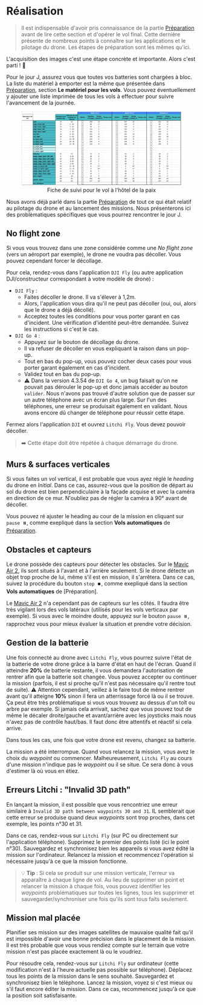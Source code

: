 # Réalisation

> Il est indispensable d'avoir pris connaissance de la partie [Préparation](preparation.md) avant de lire cette section et d'opérer le vol final.
> Cette dernière présente de nombreux points à connaître sur les applications et le pilotage du drone. Les étapes de préparation sont les mêmes qu'ici.

L'acquisition des images c'est une étape concrète et importante. Alors c'est parti ! 💪

Pour le jour J, assurez vous que toutes vos batteries sont chargées à bloc. La liste du matériel à emporter est la même que présentée dans [Préparation](preparation.md), section **Le matériel pour les vols**. Vous pouvez éventuellement y ajouter une liste imprimée de tous les vols à effectuer pour suivre l'avancement de la journée.

<figure align="center">
    <img src="../../images/guide/vol/realisation/suivi.jpg" | width="600" />
    <figcaption>Fiche de suivi pour le vol à l'hôtel de la paix</figcaption>
</figure>

Nous avons déjà parlé dans la partie [Préparation](preparation.md) de tout ce qui était relatif au pilotage du drone et au lancement des missions. Nous présenterons ici des problèmatiques spécifiques que vous pourrez rencontrer le jour J.

## No flight zone

Si vous vous trouvez dans une zone considérée comme une *No flight zone* (vers un aéroport par exemple), le drone ne voudra pas décoller. Vous pouvez cependant forcer le décollage.

Pour cela, rendez-vous dans l'application `DJI Fly` (ou autre application DJI/constructeur correspondant à votre modèle de drone) :
- `DJI Fly` : 
    - Faites décoller le drone. Il va s'élever à 1,2m.
    - Alors, l'application vous dira qu'il ne peut pas décoller (oui, oui, alors que le drone a déjà décollé).
    - Acceptez toutes les conditions pour vous porter garant en cas d'incident. Une vérification d'identité peut-être demandée. Suivez les instructions si c'est le cas.
- `DJI Go 4` :
    - Appuyez sur le bouton de décollage du drone.
    - Il va refuser de décoller en vous expliquant la raison dans un pop-up.
    - Tout en bas du pop-up, vous pouvez cocher deux cases pour vous porter garant également en cas d'incident.
    - Validez tout en bas du pop-up.
    - ⚠️ Dans la version 4.3.54 de `DJI Go 4`, un bug faisait qu'on ne pouvait pas dérouler le pop-up et donc jamais accéder au bouton `valider`. Nous n'avons pas trouvé d'autre solution que de passer sur un autre téléphone avec un écran plus large. Sur l'un des téléphones, une erreur se produisait également en validant. Nous avons encore dû changer de téléphone pour réussir cette étape.

Fermez alors l'application `DJI` et ouvrez `Litchi Fly`. Vous devez pouvoir décoller.

> ➡️ Cette étape doit être répétée à chaque démarrage du drone.

## Murs & surfaces verticales

Si vous faites un vol vertical, il est probable que vous ayez réglé le *heading* du drone en *Initial*. Dans ce cas, assurez-vous que la position de départ au sol du drone est bien perpendiculaire à la façade acquise et avec la caméra en direction de ce mur. N'oubliez pas de régler la caméra à 90° avant de décoller.

Vous pouvez ré ajuster le heading au cour de la mission en cliquant sur `pause ⏸️`, comme exepliqué dans la section **Vols automatiques** de [Préparation](preparation.md).

## Obstacles et capteurs

Le drone possède des capteurs pour détecter les obstacles. Sur le [Mavic Air 2](https://www.dji.com/mavic-air-2/specs), ils sont situés à l'avant et à l'arrière seulement. Si le drone détecte un objet trop proche de lui, même s'il est en mission, il s'arrêtera. Dans ce cas, suivez la procédure du bouton `stop ⏹️`, comme exepliqué dans la section **Vols automatiques** de [Préparation].

Le [Mavic Air 2](https://www.dji.com/mavic-air-2/specs) n'a cependant pas de capteurs sur les côtés. Il faudra être très vigilant lors des vols latéraux (utilisés pour les vols verticaux par exemple). Si vous avec le moindre doute, appuyez sur le bouton `pause ⏸️`, rapprochez vous pour mieux évaluer la situation et prendre votre décision. 

## Gestion de la batterie

Une fois connecté au drone avec `Litchi Fly`, vous pourrez suivre l'état de la batterie de votre drone grâce à la barre d'état en haut de l'écran. Quand il atteindre **20%** de batterie restante, il vous demandera l'autorisation de rentrer afin que la batterie soit changée. Vous pouvez accepter ou continuer la mission (parfois, il est si proche qu'il n'est pas nécessaire qu'il rentre tout de suite). ⚠️ Attention cependant, veillez à le faire tout de même rentrer avant qu'il atteigne **10%** sinon il fera un atterrissage forcé là ou il se trouve. Ça peut être très problématique si vous vous trouvez au dessus d'un toît ou arbre par exemple. Si jamais cela arrivait, sachez que vous pouvez tout de même le décaler droite/gauche et avant/arrière avec les joysticks mais nous n'avez pas de contrôle haut/bas. Il faut donc être attentifs et réactif si cela arrive.

Dans tous les cas, une fois que votre drone est revenu, changez sa batterie.

La mission a été interrompue. Quand vous relancez la mission, vous avez le choix du *waypoint* ou commencer. Malheureusement, `Litchi Fly` au cours d'une mission n'indique pas le *waypoint* ou il se situe. Ce sera donc à vous d'estimer là où vous en étiez.

## Erreurs Litchi : "Invalid 3D path"

En lançant la mission, il est possible que vous rencontriez une erreur similaire à `Invalid 3D path between waypoints 30 and 31`. IL semblerait que cette erreur se produise quand deux *waypoints* sont trop proches, dans cet exemple, les points n°30 et 31.

Dans ce cas, rendez-vous sur `Litchi Fly` (sur PC ou directement sur l'application téléphone). Supprimez le premier des points listé (ici le point n°30). Sauvegardez et synchronisez bien les appareils si vous avez édité la mission sur l'ordinateur. Relancez la mission et recommencez l'opération si nécessaire jusqu'à ce que la mission fonctionne.

> 💡 **Tip** : Si cela se produit sur une mission verticale, l'erreur va apparaître à chaque ligne de vol. Au lieu de supprimer un point et relancer la mission à chaque fois, vous pouvez identifier les *waypoints* problématiques sur toutes les lignes, tous les supprimer et sauvegarder/synchroniser une fois qu'ils sont tous faits seulement.

## Mission mal placée

Planifier ses mission sur des images satellites de mauvaise qualité fait qu'il est impossible d'avoir une bonne précision dans le placement de la mission. Il est très probable que vous vous rendiez compte sur le terrain que votre mission n'est pas placée exactement là ou le voudriez.

Pour résoudre cela, rendez-vous sur `Litchi Fly` sur ordinateur (cette modification n'est à l'heure actuelle pas possible sur téléphone). Déplacez tous les points de la mission dans le sens souhaité. Sauvegardez et synchronisez bien le téléphone. Lancez la mission, voyez si c'est mieux ou s'il faut encore éditer la mission. Dans ce cas, recommencez jusqu'à ce que la position soit satisfaisante.




